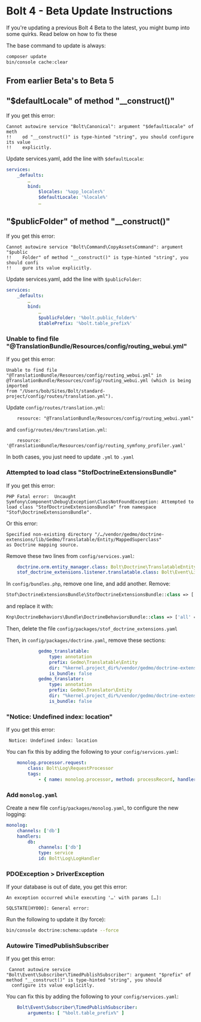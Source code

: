 Bolt 4 - Beta Update Instructions
=================================

If you're updating a previous Bolt 4 Beta to the latest, you might bump into
some quirks. Read below on how to fix these

The base command to update is always:

```bash
composer update
bin/console cache:clear
```

## From earlier Beta's to Beta 5

## "$defaultLocale" of method "__construct()"

If you get this error:

```
Cannot autowire service "Bolt\Canonical": argument "$defaultLocale" of meth
!!    od "__construct()" is type-hinted "string", you should configure its value
!!    explicitly.
```

Update services.yaml, add the line with `$defaultLocale`:

```yaml
services:
    _defaults:
        …
        bind:
            $locales: '%app_locales%'
            $defaultLocale: '%locale%'
            …
```

## "$publicFolder" of method "__construct()"

If you get this error:

```
Cannot autowire service "Bolt\Command\CopyAssetsCommand": argument "$public
!!    Folder" of method "__construct()" is type-hinted "string", you should confi
!!    gure its value explicitly.
```

Update services.yaml, add the line with `$publicFolder`:

```yaml
services:
    _defaults:
        …
        bind:
            …
            $publicFolder: '%bolt.public_folder%'
            $tablePrefix: '%bolt.table_prefix%'
```

### Unable to find file "@TranslationBundle/Resources/config/routing_webui.yml"

If you get this error:

```
Unable to find file "@TranslationBundle/Resources/config/routing_webui.yml" in
@TranslationBundle/Resources/config/routing_webui.yml (which is being imported
from "/Users/bob/Sites/Bolt/standard-project/config/routes/translation.yml").
```

Update `config/routes/translation.yml`:

```
    resource: "@TranslationBundle/Resources/config/routing_webui.yaml"
```

and `config/routes/dev/translation.yml`:

```
    resource: '@TranslationBundle/Resources/config/routing_symfony_profiler.yaml'
```

In both cases, you just need to update `.yml` to `.yaml`


### Attempted to load class "StofDoctrineExtensionsBundle"

If you get this error:

```
PHP Fatal error:  Uncaught Symfony\Component\Debug\Exception\ClassNotFoundException: Attempted to load class "StofDoctrineExtensionsBundle" from namespace "Stof\DoctrineExtensionsBundle".
```

Or this error:

```
Specified non-existing directory "/…/vendor/gedmo/doctrine-extensions/lib/Gedmo/Translatable/Entity/MappedSuperclass"
as Doctrine mapping source.
```

Remove these two lines from `config/services.yaml`:

```yaml
    doctrine.orm.entity_manager.class: Bolt\Doctrine\TranslatableEntityManager
    stof_doctrine_extensions.listener.translatable.class: Bolt\Event\Listener\PreTranslatableListener
```

In `config/bundles.php`, remove one line, and add another. Remove:

```php
Stof\DoctrineExtensionsBundle\StofDoctrineExtensionsBundle::class => ['all' => true],
```

and replace it with:

```php
Knp\DoctrineBehaviors\Bundle\DoctrineBehaviorsBundle::class => ['all' => true],
```

Then, delete the file `config/packages/stof_doctrine_extensions.yaml`

Then, in `config/packages/doctrine.yaml`, remove these sections:

```yaml
            gedmo_translatable:
                type: annotation
                prefix: Gedmo\Translatable\Entity
                dir: "%kernel.project_dir%/vendor/gedmo/doctrine-extensions/lib/Gedmo/Translatable/Entity/MappedSuperclass"
                is_bundle: false
            gedmo_translator:
                type: annotation
                prefix: Gedmo\Translator\Entity
                dir: "%kernel.project_dir%/vendor/gedmo/doctrine-extensions/lib/Gedmo/Translator/Entity"
                is_bundle: false
```

### "Notice: Undefined index: location"

If you get this error:

```
 Notice: Undefined index: location
```

You can fix this by adding the following to your `config/services.yaml`:

```yaml
    monolog.processor.request:
        class: Bolt\Log\RequestProcessor
        tags:
            - { name: monolog.processor, method: processRecord, handler: db }
```

### Add `monolog.yaml`

Create a new file `config/packages/monolog.yaml`, to configure the new logging:

```yaml
monolog:
    channels: ['db']
    handlers:
        db:
            channels: ['db']
            type: service
            id: Bolt\Log\LogHandler
```

### PDOException > DriverException

If your database is out of date, you get this error:

```
An exception occurred while executing '…' with params […]:

SQLSTATE[HY000]: General error:
```

Run the following to update it (by force):

```bash
bin/console doctrine:schema:update --force
```

### Autowire TimedPublishSubscriber

If you get this error:

```
 Cannot autowire service "Bolt\Event\Subscriber\TimedPublishSubscriber": argument "$prefix" of method "__construct()" is type-hinted "string", you should
  configure its value explicitly.
```

You can fix this by adding the following to your `config/services.yaml`:

```yaml
    Bolt\Event\Subscriber\TimedPublishSubscriber:
        arguments: [ "%bolt.table_prefix%" ]
```
